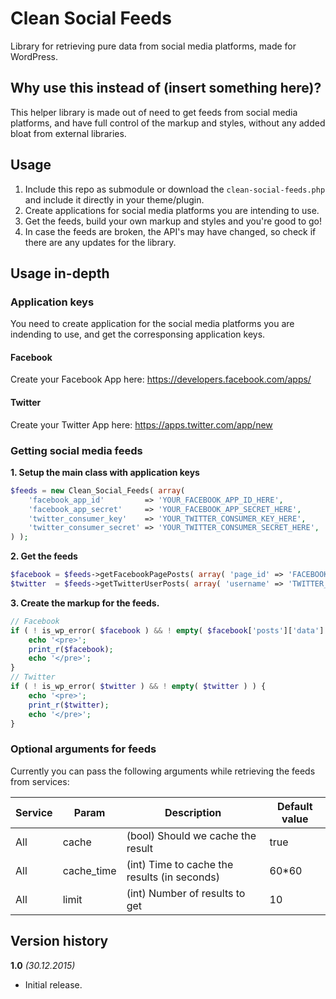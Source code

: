 # Clean Social Feeds
Library for retrieving pure data from social media platforms, made for WordPress.

## Why use this instead of (insert something here)?
This helper library is made out of need to get feeds from social media platforms, and have full
control of the markup and styles, without any added bloat from external libraries.

## Usage
1. Include this repo as submodule or download the `clean-social-feeds.php` and include it directly in your theme/plugin.
2. Create applications for social media platforms you are intending to use.
3. Get the feeds, build your own markup and styles and you're good to go!
4. In case the feeds are broken, the API's may have changed, so check if there are any updates for the library.

## Usage in-depth

### Application keys
You need to create application for the social media platforms you are indending to use, and get the
corresponsing application keys.

#### Facebook
Create your Facebook App here: https://developers.facebook.com/apps/

#### Twitter
Create your Twitter App here: https://apps.twitter.com/app/new

### Getting social media feeds

**1. Setup the main class with application keys**
```php
$feeds = new Clean_Social_Feeds( array(
	'facebook_app_id'         => 'YOUR_FACEBOOK_APP_ID_HERE',
	'facebook_app_secret'     => 'YOUR_FACEBOOK_APP_SECRET_HERE',
	'twitter_consumer_key'    => 'YOUR_TWITTER_CONSUMER_KEY_HERE',
	'twitter_consumer_secret' => 'YOUR_TWITTER_CONSUMER_SECRET_HERE',
) );
```

**2. Get the feeds**
```php
$facebook = $feeds->getFacebookPagePosts( array( 'page_id' => 'FACEBOOK_PAGE_ID_HERE' ) );
$twitter  = $feeds->getTwitterUserPosts( array( 'username' => 'TWITTER_USERNAME_HERE' ) );
```

**3. Create the markup for the feeds.**
```php
// Facebook
if ( ! is_wp_error( $facebook ) && ! empty( $facebook['posts']['data'] ) ) {
	echo '<pre>';
	print_r($facebook);
	echo '</pre>';
}
// Twitter
if ( ! is_wp_error( $twitter ) && ! empty( $twitter ) ) {
	echo '<pre>';
	print_r($twitter);
	echo '</pre>';
}
```

### Optional arguments for feeds
Currently you can pass the following arguments while retrieving the feeds from services:

| Service    | Param      | Description                                  | Default value |
| ---------- | ---------- | -------------------------------------------- | --------------|
| All        | cache      | (bool) Should we cache the result            | true          |
| All        | cache_time | (int) Time to cache the results (in seconds) | 60*60         |
| All        | limit      | (int) Number of results to get               | 10            |

## Version history

**1.0** *(30.12.2015)*
* Initial release.